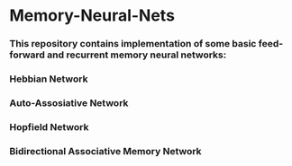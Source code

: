 # Memory-Neural-Nets

### This repository contains implementation of some basic feed-forward and recurrent memory neural networks:

### Hebbian Network
### Auto-Assosiative Network
### Hopfield Network
### Bidirectional Associative Memory Network
